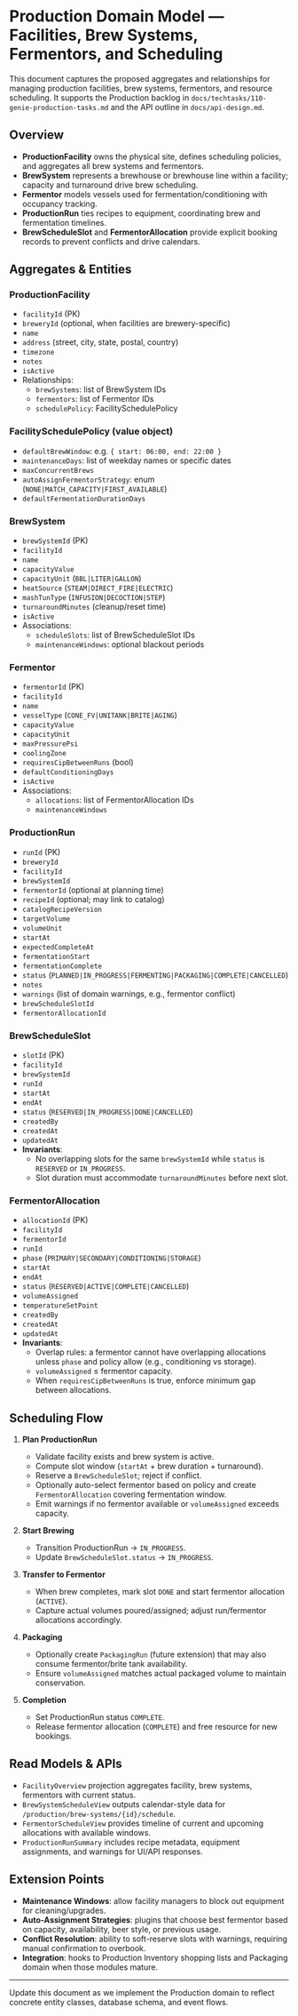 # Production Domain Model — Facilities, Brew Systems, Fermentors, and Scheduling

This document captures the proposed aggregates and relationships for managing production facilities, brew systems, fermentors, and resource scheduling. It supports the Production backlog in `docs/techtasks/110-genie-production-tasks.md` and the API outline in `docs/api-design.md`.

## Overview
- **ProductionFacility** owns the physical site, defines scheduling policies, and aggregates all brew systems and fermentors.
- **BrewSystem** represents a brewhouse or brewhouse line within a facility; capacity and turnaround drive brew scheduling.
- **Fermentor** models vessels used for fermentation/conditioning with occupancy tracking.
- **ProductionRun** ties recipes to equipment, coordinating brew and fermentation timelines.
- **BrewScheduleSlot** and **FermentorAllocation** provide explicit booking records to prevent conflicts and drive calendars.

## Aggregates & Entities

### ProductionFacility
- `facilityId` (PK)
- `breweryId` (optional, when facilities are brewery-specific)
- `name`
- `address` (street, city, state, postal, country)
- `timezone`
- `notes`
- `isActive`
- Relationships:
  - `brewSystems`: list of BrewSystem IDs
  - `fermentors`: list of Fermentor IDs
  - `schedulePolicy`: FacilitySchedulePolicy

### FacilitySchedulePolicy (value object)
- `defaultBrewWindow`: e.g. `{ start: 06:00, end: 22:00 }`
- `maintenanceDays`: list of weekday names or specific dates
- `maxConcurrentBrews`
- `autoAssignFermentorStrategy`: enum (`NONE|MATCH_CAPACITY|FIRST_AVAILABLE`)
- `defaultFermentationDurationDays`

### BrewSystem
- `brewSystemId` (PK)
- `facilityId`
- `name`
- `capacityValue`
- `capacityUnit` (`BBL|LITER|GALLON`)
- `heatSource` (`STEAM|DIRECT_FIRE|ELECTRIC`)
- `mashTunType` (`INFUSION|DECOCTION|STEP`)
- `turnaroundMinutes` (cleanup/reset time)
- `isActive`
- Associations:
  - `scheduleSlots`: list of BrewScheduleSlot IDs
  - `maintenanceWindows`: optional blackout periods

### Fermentor
- `fermentorId` (PK)
- `facilityId`
- `name`
- `vesselType` (`CONE_FV|UNITANK|BRITE|AGING`)
- `capacityValue`
- `capacityUnit`
- `maxPressurePsi`
- `coolingZone`
- `requiresCipBetweenRuns` (bool)
- `defaultConditioningDays`
- `isActive`
- Associations:
  - `allocations`: list of FermentorAllocation IDs
  - `maintenanceWindows`

### ProductionRun
- `runId` (PK)
- `breweryId`
- `facilityId`
- `brewSystemId`
- `fermentorId` (optional at planning time)
- `recipeId` (optional; may link to catalog)
- `catalogRecipeVersion`
- `targetVolume`
- `volumeUnit`
- `startAt`
- `expectedCompleteAt`
- `fermentationStart`
- `fermentationComplete`
- `status` (`PLANNED|IN_PROGRESS|FERMENTING|PACKAGING|COMPLETE|CANCELLED`)
- `notes`
- `warnings` (list of domain warnings, e.g., fermentor conflict)
- `brewScheduleSlotId`
- `fermentorAllocationId`

### BrewScheduleSlot
- `slotId` (PK)
- `facilityId`
- `brewSystemId`
- `runId`
- `startAt`
- `endAt`
- `status` (`RESERVED|IN_PROGRESS|DONE|CANCELLED`)
- `createdBy`
- `createdAt`
- `updatedAt`
- **Invariants**:
  - No overlapping slots for the same `brewSystemId` while `status` is `RESERVED` or `IN_PROGRESS`.
  - Slot duration must accommodate `turnaroundMinutes` before next slot.

### FermentorAllocation
- `allocationId` (PK)
- `facilityId`
- `fermentorId`
- `runId`
- `phase` (`PRIMARY|SECONDARY|CONDITIONING|STORAGE`)
- `startAt`
- `endAt`
- `status` (`RESERVED|ACTIVE|COMPLETE|CANCELLED`)
- `volumeAssigned`
- `temperatureSetPoint`
- `createdBy`
- `createdAt`
- `updatedAt`
- **Invariants**:
  - Overlap rules: a fermentor cannot have overlapping allocations unless `phase` and policy allow (e.g., conditioning vs storage).
  - `volumeAssigned` ≤ fermentor capacity.
  - When `requiresCipBetweenRuns` is true, enforce minimum gap between allocations.

## Scheduling Flow
1. **Plan ProductionRun**
   - Validate facility exists and brew system is active.
   - Compute slot window (`startAt` + brew duration + turnaround).
   - Reserve a `BrewScheduleSlot`; reject if conflict.
   - Optionally auto-select fermentor based on policy and create `FermentorAllocation` covering fermentation window.
   - Emit warnings if no fermentor available or `volumeAssigned` exceeds capacity.

2. **Start Brewing**
   - Transition ProductionRun → `IN_PROGRESS`.
   - Update `BrewScheduleSlot.status` → `IN_PROGRESS`.

3. **Transfer to Fermentor**
   - When brew completes, mark slot `DONE` and start fermentor allocation (`ACTIVE`).
   - Capture actual volumes poured/assigned; adjust run/fermentor allocations accordingly.

4. **Packaging**
   - Optionally create `PackagingRun` (future extension) that may also consume fermentor/brite tank availability.
   - Ensure `volumeAssigned` matches actual packaged volume to maintain conservation.

5. **Completion**
   - Set ProductionRun status `COMPLETE`.
   - Release fermentor allocation (`COMPLETE`) and free resource for new bookings.

## Read Models & APIs
- `FacilityOverview` projection aggregates facility, brew systems, fermentors with current status.
- `BrewSystemScheduleView` outputs calendar-style data for `/production/brew-systems/{id}/schedule`.
- `FermentorScheduleView` provides timeline of current and upcoming allocations with available windows.
- `ProductionRunSummary` includes recipe metadata, equipment assignments, and warnings for UI/API responses.

## Extension Points
- **Maintenance Windows**: allow facility managers to block out equipment for cleaning/upgrades.
- **Auto-Assignment Strategies**: plugins that choose best fermentor based on capacity, availability, beer style, or previous usage.
- **Conflict Resolution**: ability to soft-reserve slots with warnings, requiring manual confirmation to overbook.
- **Integration**: hooks to Production Inventory shopping lists and Packaging domain when those modules mature.

---
Update this document as we implement the Production domain to reflect concrete entity classes, database schema, and event flows.
